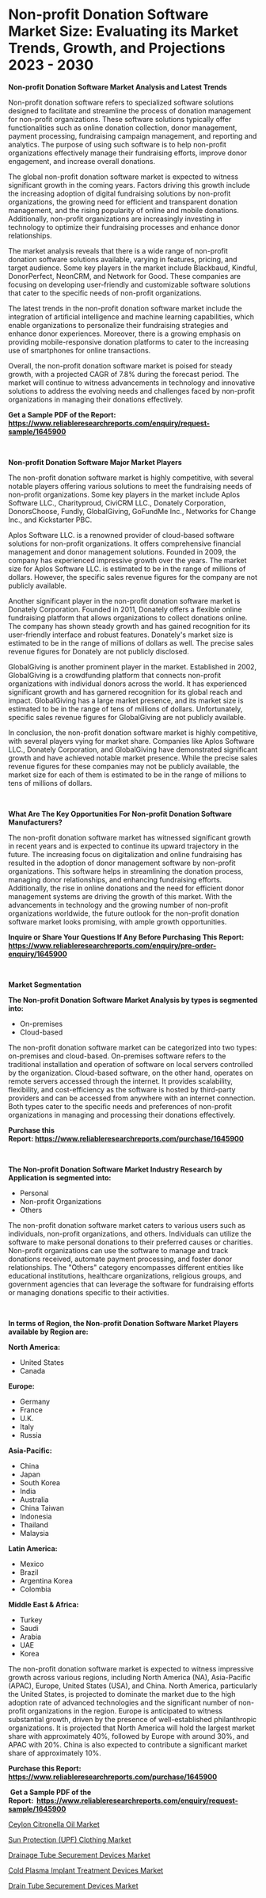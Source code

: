 <p><h1>Non-profit Donation Software Market Size: Evaluating its Market Trends, Growth, and Projections 2023 - 2030</h1></p><p><strong>Non-profit Donation Software Market Analysis and Latest Trends</strong></p>
<p><p>Non-profit donation software refers to specialized software solutions designed to facilitate and streamline the process of donation management for non-profit organizations. These software solutions typically offer functionalities such as online donation collection, donor management, payment processing, fundraising campaign management, and reporting and analytics. The purpose of using such software is to help non-profit organizations effectively manage their fundraising efforts, improve donor engagement, and increase overall donations.</p><p>The global non-profit donation software market is expected to witness significant growth in the coming years. Factors driving this growth include the increasing adoption of digital fundraising solutions by non-profit organizations, the growing need for efficient and transparent donation management, and the rising popularity of online and mobile donations. Additionally, non-profit organizations are increasingly investing in technology to optimize their fundraising processes and enhance donor relationships.</p><p>The market analysis reveals that there is a wide range of non-profit donation software solutions available, varying in features, pricing, and target audience. Some key players in the market include Blackbaud, Kindful, DonorPerfect, NeonCRM, and Network for Good. These companies are focusing on developing user-friendly and customizable software solutions that cater to the specific needs of non-profit organizations.</p><p>The latest trends in the non-profit donation software market include the integration of artificial intelligence and machine learning capabilities, which enable organizations to personalize their fundraising strategies and enhance donor experiences. Moreover, there is a growing emphasis on providing mobile-responsive donation platforms to cater to the increasing use of smartphones for online transactions.</p><p>Overall, the non-profit donation software market is poised for steady growth, with a projected CAGR of 7.8% during the forecast period. The market will continue to witness advancements in technology and innovative solutions to address the evolving needs and challenges faced by non-profit organizations in managing their donations effectively.</p></p>
<p><strong>Get a Sample PDF of the Report:&nbsp; <a href="https://www.reliableresearchreports.com/enquiry/request-sample/1645900">https://www.reliableresearchreports.com/enquiry/request-sample/1645900</a></strong></p>
<p>&nbsp;</p>
<p><strong>Non-profit Donation Software Major Market Players</strong></p>
<p><p>The non-profit donation software market is highly competitive, with several notable players offering various solutions to meet the fundraising needs of non-profit organizations. Some key players in the market include Aplos Software LLC., Charityproud, CiviCRM LLC., Donately Corporation, DonorsChoose, Fundly, GlobalGiving, GoFundMe Inc., Networks for Change Inc., and Kickstarter PBC.</p><p>Aplos Software LLC. is a renowned provider of cloud-based software solutions for non-profit organizations. It offers comprehensive financial management and donor management solutions. Founded in 2009, the company has experienced impressive growth over the years. The market size for Aplos Software LLC. is estimated to be in the range of millions of dollars. However, the specific sales revenue figures for the company are not publicly available.</p><p>Another significant player in the non-profit donation software market is Donately Corporation. Founded in 2011, Donately offers a flexible online fundraising platform that allows organizations to collect donations online. The company has shown steady growth and has gained recognition for its user-friendly interface and robust features. Donately's market size is estimated to be in the range of millions of dollars as well. The precise sales revenue figures for Donately are not publicly disclosed.</p><p>GlobalGiving is another prominent player in the market. Established in 2002, GlobalGiving is a crowdfunding platform that connects non-profit organizations with individual donors across the world. It has experienced significant growth and has garnered recognition for its global reach and impact. GlobalGiving has a large market presence, and its market size is estimated to be in the range of tens of millions of dollars. Unfortunately, specific sales revenue figures for GlobalGiving are not publicly available.</p><p>In conclusion, the non-profit donation software market is highly competitive, with several players vying for market share. Companies like Aplos Software LLC., Donately Corporation, and GlobalGiving have demonstrated significant growth and have achieved notable market presence. While the precise sales revenue figures for these companies may not be publicly available, the market size for each of them is estimated to be in the range of millions to tens of millions of dollars.</p></p>
<p>&nbsp;</p>
<p><strong>What Are The Key Opportunities For Non-profit Donation Software Manufacturers?</strong></p>
<p><p>The non-profit donation software market has witnessed significant growth in recent years and is expected to continue its upward trajectory in the future. The increasing focus on digitalization and online fundraising has resulted in the adoption of donor management software by non-profit organizations. This software helps in streamlining the donation process, managing donor relationships, and enhancing fundraising efforts. Additionally, the rise in online donations and the need for efficient donor management systems are driving the growth of this market. With the advancements in technology and the growing number of non-profit organizations worldwide, the future outlook for the non-profit donation software market looks promising, with ample growth opportunities.</p></p>
<p><strong>Inquire or Share Your Questions If Any Before Purchasing This Report: <a href="https://www.reliableresearchreports.com/enquiry/pre-order-enquiry/1645900">https://www.reliableresearchreports.com/enquiry/pre-order-enquiry/1645900</a></strong></p>
<p>&nbsp;</p>
<p><strong>Market Segmentation</strong></p>
<p><strong>The Non-profit Donation Software Market Analysis by types is segmented into:</strong></p>
<p><ul><li>On-premises</li><li>Cloud-based</li></ul></p>
<p><p>The non-profit donation software market can be categorized into two types: on-premises and cloud-based. On-premises software refers to the traditional installation and operation of software on local servers controlled by the organization. Cloud-based software, on the other hand, operates on remote servers accessed through the internet. It provides scalability, flexibility, and cost-efficiency as the software is hosted by third-party providers and can be accessed from anywhere with an internet connection. Both types cater to the specific needs and preferences of non-profit organizations in managing and processing their donations effectively.</p></p>
<p><strong>Purchase this Report:&nbsp;<a href="https://www.reliableresearchreports.com/purchase/1645900">https://www.reliableresearchreports.com/purchase/1645900</a></strong></p>
<p>&nbsp;</p>
<p><strong>The Non-profit Donation Software Market Industry Research by Application is segmented into:</strong></p>
<p><ul><li>Personal</li><li>Non-profit Organizations</li><li>Others</li></ul></p>
<p><p>The non-profit donation software market caters to various users such as individuals, non-profit organizations, and others. Individuals can utilize the software to make personal donations to their preferred causes or charities. Non-profit organizations can use the software to manage and track donations received, automate payment processing, and foster donor relationships. The "Others" category encompasses different entities like educational institutions, healthcare organizations, religious groups, and government agencies that can leverage the software for fundraising efforts or managing donations specific to their activities.</p></p>
<p>&nbsp;</p>
<p><strong>In terms of Region, the Non-profit Donation Software Market Players available by Region are:</strong></p>
<p>
    <p> <strong> North America: </strong>
        <ul>
            <li>United States</li>
            <li>Canada</li>
        </ul>
        </p> 
    <p> <strong> Europe: </strong>
        <ul>
            <li>Germany</li>
            <li>France</li>
            <li>U.K.</li>
            <li>Italy</li>
            <li>Russia</li>
        </ul>
        </p> 
    <p> <strong> Asia-Pacific: </strong>
        <ul>
            <li>China</li>
            <li>Japan</li>
            <li>South Korea</li>
            <li>India</li>
            <li>Australia</li>
            <li>China Taiwan</li>
            <li>Indonesia</li>
            <li>Thailand</li>
            <li>Malaysia</li>
        </ul>
        </p> 
    <p> <strong> Latin America: </strong>
        <ul>
            <li>Mexico</li>
            <li>Brazil</li>
            <li>Argentina Korea</li>
            <li>Colombia</li>
        </ul>
        </p> 
    <p> <strong> Middle East & Africa: </strong>
        <ul>
            <li>Turkey</li>
            <li>Saudi</li>
            <li>Arabia</li>
            <li>UAE</li>
            <li>Korea</li>
        </ul>
    </p>
    </p>
<p><p>The non-profit donation software market is expected to witness impressive growth across various regions, including North America (NA), Asia-Pacific (APAC), Europe, United States (USA), and China. North America, particularly the United States, is projected to dominate the market due to the high adoption rate of advanced technologies and the significant number of non-profit organizations in the region. Europe is anticipated to witness substantial growth, driven by the presence of well-established philanthropic organizations. It is projected that North America will hold the largest market share with approximately 40%, followed by Europe with around 30%, and APAC with 20%. China is also expected to contribute a significant market share of approximately 10%.</p></p>
<p><strong>Purchase this Report: <a href="https://www.reliableresearchreports.com/purchase/1645900">https://www.reliableresearchreports.com/purchase/1645900</a></strong></p>
<p>&nbsp;<strong>Get a Sample PDF of the Report:&nbsp;&nbsp;<a href="https://www.reliableresearchreports.com/enquiry/request-sample/1645900">https://www.reliableresearchreports.com/enquiry/request-sample/1645900</a></strong></p>
<p><strong></strong></p>
<p><p><a href="https://medium.com/@shivay151299/ceylon-citronella-oil-market-size-cagr-trends-2024-2030-79d4e66d31bf">Ceylon Citronella Oil Market</a></p><p><a href="https://www.linkedin.com/pulse/sun-protection-upf-clothing-market-size-2023-2030-global-f5rac/">Sun Protection (UPF) Clothing Market</a></p><p><a href="https://medium.com/@joshuahintz2023/drainage-tube-securement-devices-market-size-market-outlook-and-market-forecast-2023-to-2030-4893b27675cd">Drainage Tube Securement Devices Market</a></p><p><a href="https://medium.com/@aliwilldvm/cold-plasma-implant-treatment-devices-market-research-report-its-history-and-forecast-2023-to-2030-9e75467e1de2">Cold Plasma Implant Treatment Devices Market</a></p><p><a href="https://medium.com/@emerylittle2023/drain-tube-securement-devices-market-size-reveals-the-best-marketing-channels-in-global-industry-0ef7641e82c3">Drain Tube Securement Devices Market</a></p></p>